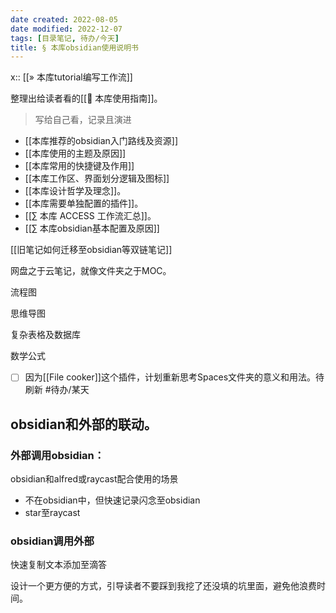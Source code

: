 ```yaml
---
date created: 2022-08-05
date modified: 2022-12-07
tags: [目录笔记, 待办/今天]
title: § 本库obsidian使用说明书
---
```


x:: [[» 本库tutorial编写工作流]]

整理出给读者看的[[🧰 本库使用指南]]。

> 写给自己看，记录且演进
- [[本库推荐的obsidian入门路线及资源]]
- [[本库使用的主题及原因]]
- [[本库常用的快捷键及作用]]
- [[本库工作区、界面划分逻辑及图标]]
- [[本库设计哲学及理念]]。
- [[本库需要单独配置的插件]]。
- [[∑ 本库 ACCESS 工作流汇总]]。
- [[∑ 本库obsidian基本配置及原因]]

[[旧笔记如何迁移至obsidian等双链笔记]]

网盘之于云笔记，就像文件夹之于MOC。

流程图

思维导图

复杂表格及数据库

数学公式

- [ ] 因为[[File cooker]]这个插件，计划重新思考Spaces文件夹的意义和用法。待刷新 #待办/某天

## obsidian和外部的联动。

### 外部调用obsidian：

obsidian和alfred或raycast配合使用的场景

- 不在obsidian中，但快速记录闪念至obsidian
- star至raycast

### obsidian调用外部

快速复制文本添加至滴答

设计一个更方便的方式，引导读者不要踩到我挖了还没填的坑里面，避免他浪费时间。

